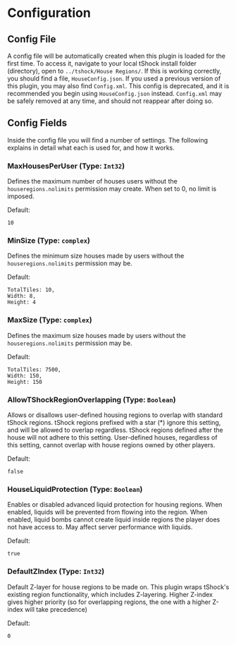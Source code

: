 Configuration
=

## Config File
A config file will be automatically created when this plugin is loaded for the first time. To access it, navigate to your local tShock install folder (directory), open to `../tshock/House Regions/`. If this is working correctly, you should find a file, `HouseConfig.json`.
If you used a previous version of this plugin, you may also find `Config.xml`. This config is deprecated, and it is recommended you begin using `HouseConfig.json` instead. `Config.xml` may be safely removed at any time, and should not reappear after doing so.

## Config Fields
Inside the config file you will find a number of settings. The following explains in detail what each is used for, and how it works.

### MaxHousesPerUser (Type: `Int32`)
Defines the maximum number of houses users without the `houseregions.nolimits` permission may create.
When set to 0, no limit is imposed.

Default:
```
10
```

### MinSize (Type: `complex`)
Defines the minimum size houses made by users without the `houseregions.nolimits` permission may be.

Default:
```
TotalTiles: 10,
Width: 8,
Height: 4
```

### MaxSize (Type: `complex`)
Defines the maximum size houses made by users without the `houseregions.nolimits` permission may be.

Default:
```
TotalTiles: 7500,
Width: 150,
Height: 150
```

### AllowTShockRegionOverlapping (Type: `Boolean`)
Allows or disallows user-defined housing regions to overlap with standard tShock regions.
tShock regions prefixed with a star (\*) ignore this setting, and will be allowed to overlap regardless.
tShock regions defined after the house will not adhere to this setting.
User-defined houses, regardless of this setting, cannot overlap with house regions owned by other players.

Default:
```
false
```

### HouseLiquidProtection (Type: `Boolean`)
Enables or disabled advanced liquid protection for housing regions.
When enabled, liquids will be prevented from flowing into the region. When enabled, liquid bombs cannot create liquid inside regions the player does not have access to.
May affect server performance with liquids.

Default:
```
true
```

### DefaultZIndex (Type: `Int32`)
Default Z-layer for house regions to be made on.
This plugin wraps tShock's existing region functionality, which includes Z-layering. Higher Z-index gives higher priority (so for overlapping regions, the one with a higher Z-index will take precedence)

Default:
```
0
```